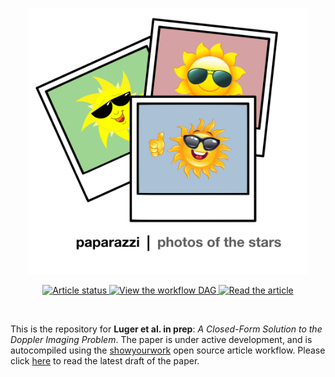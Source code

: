 <p align="center">
<a href="https://github.com/rodluger/showyourwork">
<img width = "450" src="paparazzi.png" alt="paparazzi"/>
</a>
</p>
<p align="center">
<a href="https://github.com/rodluger/paparazzi/actions/workflows/showyourwork.yml">
<img src="https://github.com/rodluger/paparazzi/actions/workflows/showyourwork.yml/badge.svg" alt="Article status"/>
</a>
<a href="https://github.com/rodluger/paparazzi/raw/main-pdf/dag.pdf">
<img src="https://img.shields.io/badge/workflow-graph-blue.svg?style=flat" alt="View the workflow DAG"/>
</a>
<a href="https://github.com/rodluger/paparazzi/raw/main-pdf/ms.pdf">
<img src="https://img.shields.io/badge/article-pdf-blue.svg?style=flat" alt="Read the article"/>
</a>
</p>
<br/>

This is the repository for **Luger et al. in prep**: *A Closed-Form Solution to the Doppler Imaging Problem*. The paper is under active development, and is autocompiled using the [showyourwork](https://github.com/rodluger/showyourwork) open source article workflow.
Please click [here](https://github.com/rodluger/paparazzi/raw/main-pdf/ms.pdf) to read the latest draft of the paper.
